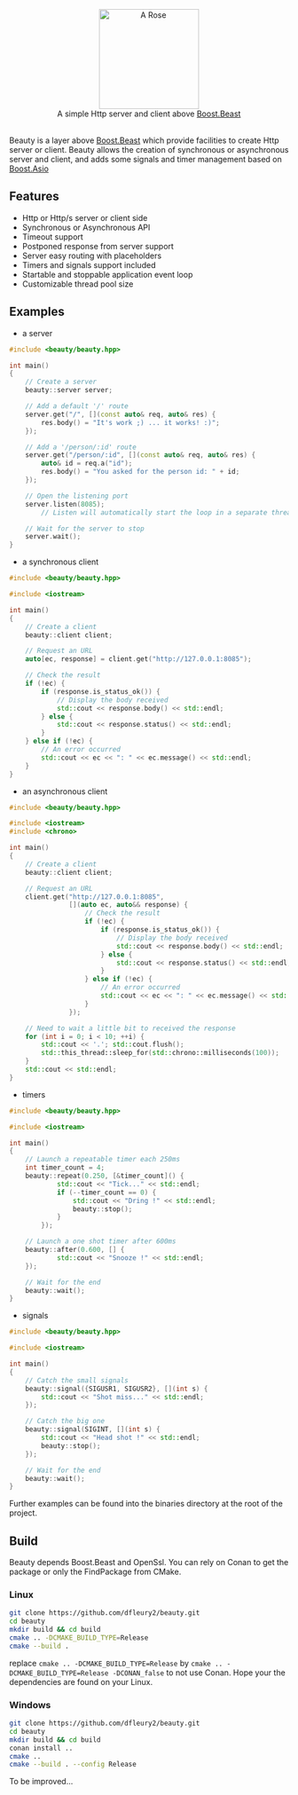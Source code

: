 <div align="center">
  <img alt="A Rose" src="https://github.com/dfleury2/beauty/raw/master/docs/rose.png" height="180" />
  <br>
  A simple Http server and client above <a href="https://github.com/boostorg/beast">Boost.Beast</a>
</div>
<br>

Beauty is a layer above <a href="https://github.com/boostorg/beast">Boost.Beast</a> which provide facilities to create Http server or client. Beauty allows the creation of synchronous or asynchronous server and client, and adds some signals and timer management based on <a href="https://github.com/boostorg/asio">Boost.Asio</a>

## Features
- Http or Http/s server or client side
- Synchronous or Asynchronous API
- Timeout support
- Postponed response from server support
- Server easy routing with placeholders
- Timers and signals support included
- Startable and stoppable application event loop
- Customizable thread pool size

## Examples

- a server

```cpp
#include <beauty/beauty.hpp>

int main()
{
    // Create a server
    beauty::server server;

    // Add a default '/' route
    server.get("/", [](const auto& req, auto& res) {
        res.body() = "It's work ;) ... it works! :)";
    });

    // Add a '/person/:id' route
    server.get("/person/:id", [](const auto& req, auto& res) {
        auto& id = req.a("id");
        res.body() = "You asked for the person id: " + id;
    });

    // Open the listening port
    server.listen(8085);
        // Listen will automatically start the loop in a separate thread

    // Wait for the server to stop
    server.wait();
}

```

- a synchronous client

```cpp
#include <beauty/beauty.hpp>

#include <iostream>

int main()
{
    // Create a client
    beauty::client client;

    // Request an URL
    auto[ec, response] = client.get("http://127.0.0.1:8085");

    // Check the result
    if (!ec) {
        if (response.is_status_ok()) {
            // Display the body received
            std::cout << response.body() << std::endl;
        } else {
            std::cout << response.status() << std::endl;
        }   
    } else if (!ec) {
        // An error occurred
        std::cout << ec << ": " << ec.message() << std::endl;
    }
}
```
- an asynchronous client

```cpp
#include <beauty/beauty.hpp>

#include <iostream>
#include <chrono>

int main()
{
    // Create a client
    beauty::client client;

    // Request an URL
    client.get("http://127.0.0.1:8085",
               [](auto ec, auto&& response) {
                   // Check the result
                   if (!ec) {
                       if (response.is_status_ok()) {
                           // Display the body received
                           std::cout << response.body() << std::endl;
                       } else {
                           std::cout << response.status() << std::endl;
                       }
                   } else if (!ec) {
                       // An error occurred
                       std::cout << ec << ": " << ec.message() << std::endl;
                   }
               });

    // Need to wait a little bit to received the response
    for (int i = 0; i < 10; ++i) {
        std::cout << '.'; std::cout.flush();
        std::this_thread::sleep_for(std::chrono::milliseconds(100));
    }
    std::cout << std::endl;
}

```

- timers

```cpp
#include <beauty/beauty.hpp>

#include <iostream>

int main()
{
    // Launch a repeatable timer each 250ms
    int timer_count = 4;
    beauty::repeat(0.250, [&timer_count]() {
            std::cout << "Tick..." << std::endl;
            if (--timer_count == 0) {
                std::cout << "Dring !" << std::endl;
                beauty::stop();
            }
        });

    // Launch a one shot timer after 600ms
    beauty::after(0.600, [] {
            std::cout << "Snooze !" << std::endl;
    });

    // Wait for the end
    beauty::wait();
}
```

- signals

```cpp
#include <beauty/beauty.hpp>

#include <iostream>

int main()
{
    // Catch the small signals
    beauty::signal({SIGUSR1, SIGUSR2}, [](int s) {
        std::cout << "Shot miss..." << std::endl;
    });

    // Catch the big one
    beauty::signal(SIGINT, [](int s) {
        std::cout << "Head shot !" << std::endl;
        beauty::stop();
    });

    // Wait for the end
    beauty::wait();
}
```

Further examples can be found into the binaries directory at the root of the project.

## Build

Beauty depends Boost.Beast and OpenSsl. You can rely on Conan to get the package or only the FindPackage from CMake.

### Linux

```bash
git clone https://github.com/dfleury2/beauty.git
cd beauty
mkdir build && cd build
cmake .. -DCMAKE_BUILD_TYPE=Release
cmake --build .
```

replace `cmake .. -DCMAKE_BUILD_TYPE=Release` by `cmake .. -DCMAKE_BUILD_TYPE=Release -DCONAN_false`
to not use Conan. Hope your the dependencies are found on your Linux.


### Windows
```bash
git clone https://github.com/dfleury2/beauty.git
cd beauty
mkdir build && cd build
conan install ..
cmake ..
cmake --build . --config Release
```

To be improved...
